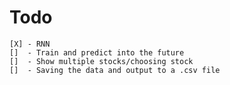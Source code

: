 # Todo
    [X] - RNN
    []  - Train and predict into the future
    []  - Show multiple stocks/choosing stock
    []  - Saving the data and output to a .csv file